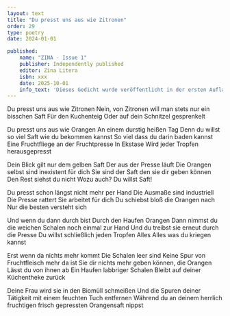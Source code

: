 ```yaml
---
layout: text
title: "Du presst uns aus wie Zitronen"
order: 29
type: poetry
date: 2024-01-01

published:
    name: "ZINA - Issue 1"
    publisher: Independently published
    editor: Zina Litera
    isbn: xxx
    date: 2025-10-01
    info_text: 'Dieses Gedicht wurde veröffentlicht in der ersten Auflage des Magazins "ZINA", gedruckt am 1. Oktober 2025'
---
```


Du presst uns aus wie Zitronen
Nein, von Zitronen will man stets nur ein bisschen Saft
Für den Kuchenteig
Oder auf dein Schnitzel gesprenkelt

Du presst uns aus wie Orangen
An einem durstig heißen Tag
Denn du willst so viel Saft wie du bekommen kannst
So viel dass du darin baden kannst
Eine Fruchtfliege an der Fruchtpresse
In Ekstase
Wird jeder Tropfen herausgepresst

Dein Blick gilt nur dem gelben Saft
Der aus der Presse läuft
Die Orangen selbst sind inexistent für dich
Sie sind der Saft den sie dir geben können
Den Rest siehst du nicht
Wozu auch?
Du willst Saft!

Du presst schon längst nicht mehr per Hand
Die Ausmaße sind industriell
Die Presse rattert
Sie arbeitet für dich
Du schiebst bloß die Orangen nach
Nur die besten versteht sich

Und wenn du dann durch bist
Durch den Haufen Orangen
Dann nimmst du die weichen Schalen noch einmal zur Hand
Und du treibst sie erneut durch die Presse
Du willst schließlich jeden Tropfen
Alles
Alles was du kriegen kannst

Erst wenn da nichts mehr kommt
Die Schalen leer sind
Keine Spur von Fruchtfleisch mehr da ist
Sie dir nichts mehr geben können, die Orangen
Lässt du von ihnen ab
Ein Haufen labbriger Schalen
Bleibt auf deiner Küchentheke zurück 

Deine Frau wird sie in den Biomüll schmeißen
Und die Spuren deiner Tätigkeit mit einem feuchten Tuch entfernen 
Während du an deinem herrlich fruchtigen frisch gepressten Orangensaft nippst
